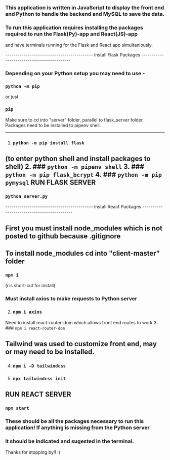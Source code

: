 ### This application is written in JavaScript to display the front end and Python to handle the backend and MySQL to save the data.

### To run this application requires installing the packages required to run the Flask(Py)-app and React(JS)-app 
and have terminals running for the Flask and React app simultaniously. 

------------------------------------------- Install Flask Packages -------------------------------------------
### Depending on your Python setup you may need to use -

### `python -m pip`
  or just 
### `pip`

Make sure to cd into "server" folder, parallel to flask_server folder.
Packages need to be installed to pipenv shell.
______________________________________________________________________
1. ### `python -m pip install flask `
(to enter python shell and install packages to shell)
2. ### `python -m pipenv shell`
3. ### `python -m pip flask_bcrypt`
4. ### `python -m pip pymysql`
RUN FLASK SERVER
----------------
### `python server.py`

------------------------------------------- Install React Packages -------------------------------------------
## First you must install node_modules which is not posted to github because .gitignore
## To install node_modules cd into "client-master" folder
### `npm i`
(i is short-cut for install)

### Must install axios to make requests to Python server
2. ### `npm i axios`
Need to install react-router-dom which allows front end routes to work
3. ### `npm i react-router-dom`

## Tailwind was used to customize front end, may or may need to be installed. 
4. ### `npm i -D tailwindcss`
5. ### `npx tailwindcss init`
RUN REACT SERVER
----------------
### `npm start`

### These should be all the packages necessary to run this application! If anything is missing from the Python server 
### it should be indicated and sugested in the terminal. 

Thanks for stopping by!! :)
 
